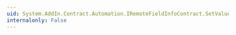 ```yaml
---
uid: System.AddIn.Contract.Automation.IRemoteFieldInfoContract.SetValue(System.AddIn.Contract.Automation.IRemoteObjectContract,System.AddIn.Contract.RemoteArgument,System.Int32)
internalonly: False
---
```

